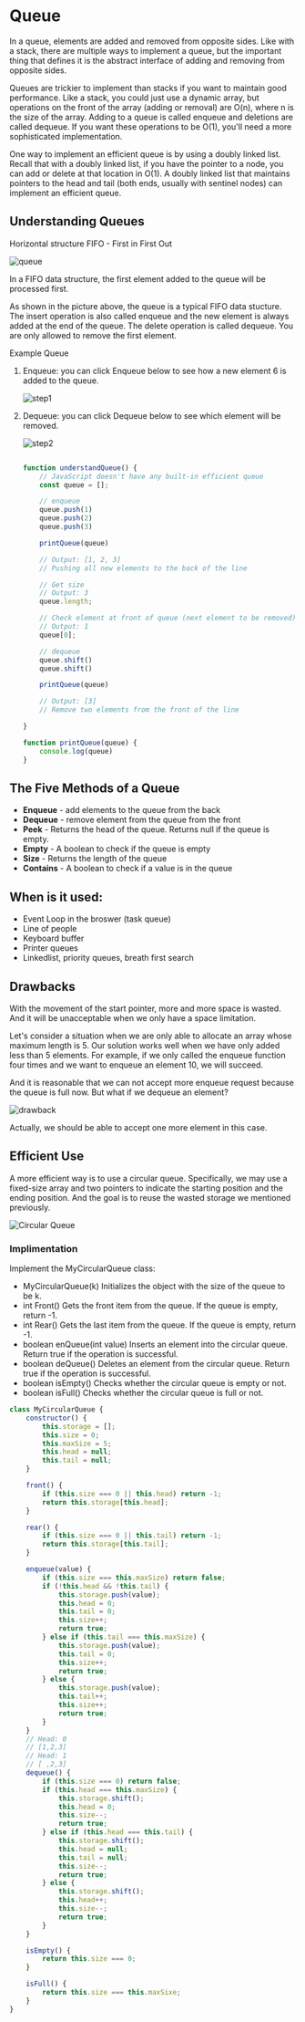 # Queue

In a queue, elements are added and removed from opposite sides. Like with a stack, there are multiple ways to implement a queue, but the important thing that defines it is the abstract interface of adding and removing from opposite sides.

Queues are trickier to implement than stacks if you want to maintain good performance. Like a stack, you could just use a dynamic array, but operations on the front of the array (adding or removal) are O(n), where n is the size of the array. Adding to a queue is called enqueue and deletions are called dequeue. If you want these operations to be O(1), you'll need a more sophisticated implementation.

One way to implement an efficient queue is by using a doubly linked list. Recall that with a doubly linked list, if you have the pointer to a node, you can add or delete at that location in O(1). A doubly linked list that maintains pointers to the head and tail (both ends, usually with sentinel nodes) can implement an efficient queue.

## Understanding Queues


Horizontal structure 
FIFO - First in First Out

![queue](queue.png)

In a FIFO data structure, the first element added to the queue will be processed first.

As shown in the picture above, the queue is a typical FIFO data stucture. The insert operation is also called enqueue and the new element is always added at the end of the queue. The delete operation is called dequeue. You are only allowed to remove the first element.

Example Queue

1. Enqueue: you can click Enqueue below to see how a new element 6 is added to the queue.

    ![step1](step1.png)

2. Dequeue: you can click Dequeue below to see which element will be removed.

    ![step2](step2.png)

    ```js

    function understandQueue() {
        // JavaScript doesn't have any built-in efficient queue
        const queue = [];

        // enqueue
        queue.push(1)
        queue.push(2)
        queue.push(3)

        printQueue(queue)

        // Output: [1, 2, 3]
        // Pushing all new elements to the back of the line

        // Get size
        // Output: 3
        queue.length; 

        // Check element at front of queue (next element to be removed)
        // Output: 1
        queue[0]; 

        // dequeue
        queue.shift()
        queue.shift()

        printQueue(queue)

        // Output: [3]
        // Remove two elements from the front of the line

    }

    function printQueue(queue) {
        console.log(queue)
    }

    ```

## The Five Methods of a Queue

- **Enqueue** - add elements to the queue from the back
- **Dequeue** - remove element from the queue from the front
- **Peek** - Returns the head of the queue. Returns null if the queue is empty.
- **Empty** - A boolean to check if the queue is empty
- **Size** - Returns the length of the queue
- **Contains** - A boolean to check if a value is in the queue


## When is it used:

- Event Loop in the broswer (task queue)
- Line of people
- Keyboard buffer
- Printer queues 
- Linkedlist, priority queues, breath first search

## Drawbacks

With the movement of the start pointer, more and more space is wasted. And it will be unacceptable when we only have a space limitation.

Let's consider a situation when we are only able to allocate an array whose maximum length is 5. Our solution works well when we have only added less than 5 elements. For example, if we only called the enqueue function four times and we want to enqueue an element 10, we will succeed.

And it is reasonable that we can not accept more enqueue request because the queue is full now. But what if we dequeue an element? 

![drawback](drawback.png)

Actually, we should be able to accept one more element in this case.

## Efficient Use

A more efficient way is to use a circular queue. Specifically, we may use a fixed-size array and two pointers to indicate the starting position and the ending position. And the goal is to reuse the wasted storage we mentioned previously.

![Circular Queue](circularQueue.gif)

### Implimentation

Implement the MyCircularQueue class:

- MyCircularQueue(k) Initializes the object with the size of the queue to be k.
- int Front() Gets the front item from the queue. If the queue is empty, return -1.
- int Rear() Gets the last item from the queue. If the queue is empty, return -1.
- boolean enQueue(int value) Inserts an element into the circular queue. Return true if the operation is successful.
- boolean deQueue() Deletes an element from the circular queue. Return true if the operation is successful.
- boolean isEmpty() Checks whether the circular queue is empty or not.
- boolean isFull() Checks whether the circular queue is full or not.

```js
class MyCircularQueue {
    constructor() {
        this.storage = [];
        this.size = 0;
        this.maxSize = 5;
        this.head = null;
        this.tail = null;
    }

    front() {
        if (this.size === 0 || this.head) return -1;
        return this.storage[this.head];
    }

    rear() {
        if (this.size === 0 || this.tail) return -1;
        return this.storage[this.tail];
    }

    enqueue(value) {
        if (this.size === this.maxSize) return false;
        if (!this.head && !this.tail) {
            this.storage.push(value);
            this.head = 0;
            this.tail = 0;
            this.size++;
            return true;
        } else if (this.tail === this.maxSize) {
            this.storage.push(value);
            this.tail = 0;
            this.size++;
            return true;
        } else {
            this.storage.push(value);
            this.tail++;
            this.size++;
            return true;
        }
    }
    // Head: 0
    // [1,2,3]
    // Head: 1
    // [ ,2,3]
    dequeue() {
        if (this.size === 0) return false;
        if (this.head === this.maxSize) {
            this.storage.shift();
            this.head = 0;
            this.size--;
            return true;
        } else if (this.head === this.tail) {
            this.storage.shift();
            this.head = null;
            this.tail = null;
            this.size--;
            return true;
        } else {
            this.storage.shift();
            this.head++;
            this.size--;
            return true;
        }
    }

    isEmpty() {
        return this.size === 0;
    }

    isFull() {
        return this.size === this.maxSixe;
    }
}
```